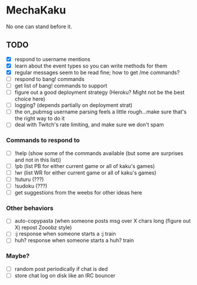 # MechaKaku

No one can stand before it.


## TODO
- [X] respond to username mentions
- [X] learn about the event types so you can write methods for them
- [X] regular messages seem to be read fine; how to get /me commands?
- [ ] respond to bang! commands
- [ ] get list of bang! commands to support
- [ ] figure out a good deployment strategy (Heroku? Might not be the best choice here)
- [ ] logging? (depends partially on deployment strat)
- [ ] the on_pubmsg username parsing feels a little rough...make sure that's the right way to do it
- [ ] deal with Twitch's rate limiting, and make sure we don't spam

### Commands to respond to
- [ ] !help (show some of the commands available (but some are surprises and not in this list))
- [ ] !pb (list PB for either current game or all of kaku's games)
- [ ] !wr (list WR for either current game or all of kaku's games)
- [ ] !tuturu (???)
- [ ] !sudoku (???)
- [ ] get suggestions from the weebs for other ideas here

### Other behaviors
- [ ] auto-copypasta (when someone posts msg over X chars long (figure out X) repost Zooobz style)
- [ ] :j response when someone starts a :j train
- [ ] huh? response when someone starts a huh? train

### Maybe?
- [ ] random post periodically if chat is ded
- [ ] store chat log on disk like an IRC bouncer
